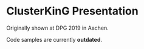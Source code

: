# ClusterKinG Presentation

Originally shown at DPG 2019 in Aachen.

Code samples are currently **outdated**.
